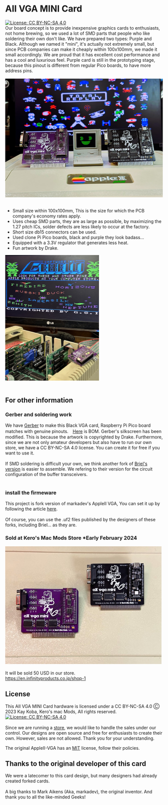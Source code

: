 # AII VGA MINI Card
[![License: CC BY-NC-SA 4.0](https://img.shields.io/badge/License-CC%20BY--NC--SA%204.0-lightgrey.svg)](https://creativecommons.org/licenses/by-nc-sa/4.0/)
<br>
Our board concept is to provide inexpensive graphics cards to enthusiasts, not home brewing, so we used a lot of SMD parts that people who like soldering their own don't like. We have prepared two types: Purple and Black.
Although we named it "mini", it's actually not extremely small, but since PCB companies can make it cheaply within 100x100mm, we made it small accordingly. We are proud that it has excellent cost performance and has a cool and luxurious feel. Purple card is still in the prototyping stage, because this pinout is different from regular Pico boards, to have more address pins. <BR><BR>
<img src="Pictures/IMG_8926.jpeg" width="520px"><BR><BR>

- Small size within 100x100mm, This is the size for which the PCB company's economy rates apply.<BR>
- Uses cheap SMD parts, they are as large as possible, by maximizing the 1.27 pitch ICs, solder defects are less likely to occur at the factory.<BR>
- Short size db15 connectors can be used.<BR>
- Used clone Pi Pico boards, black and purple they look badass...<BR>
- Equipped with a 3.3V regulator that generates less heat.<BR>
- Fun artwork by Drake.


<img src="Pictures/IMG_8919.jpeg" width="300px"><BR><BR>

## For other information

### Gerber and soldering work

We have [Gerber](Gerber_GH) to make this Black VGA card, Raspberry Pi Pico board matches with genuine pinouts.　[Here](A2VGA_BLK_BOM.xlsx) is BOM. Gerber's silkscreen has been modified. This is because the artwork is copyrighted by Drake. Furthermore, since we are not only amateur developers but also have to run our own store, we have a CC BY-NC-SA 4.0 license. You can create it for free if you want to use it.<BR><BR>
If SMD soldering is difficult your own, we think another fork of [Briel's version](https://github.com/retrotink/Apple-II-VGA) is easier to assemble. We refering to their version for the circuit configuration of the buffer transceivers.<BR><BR>

### install the firmeware

This project is fork version of markadev's AppleII VGA, You can set it up by following the article [here](https://github.com/markadev/AppleII-VGA/tree/main/pico).<BR><BR>Of course, you can use the .uf2 files published by the designers of these forks, including Briel... as they are.<BR>


### Sold at Kero's Mac Mods Store *Early February 2024
<img src="Pictures/IMG_8895.jpeg" width="500px"><BR><BR>
It will be sold 50 USD in our store. <BR>
https://en.infinityproducts.co.jp/shop-1

## License

This AII VGA MINI Card hardware is licensed under a CC BY-NC-SA 4.0
Ⓒ 2023 Kay Koba, Kero's mac Mods, All rights reserved.<BR>
[![License: CC BY-NC-SA 4.0](https://img.shields.io/badge/License-CC%20BY--NC--SA%204.0-lightgrey.svg)](https://creativecommons.org/licenses/by-nc-sa/4.0/)<BR><BR>
Since we are running a [store](https://en.infinityproducts.co.jp/shop-1), we would like to handle the sales under our control. Our designs are open source and free for enthusiasts to create their own. However, sales are not allowed. Thank you for your understanding.


The original AppleII-VGA has an [MIT](https://github.com/markadev/AppleII-VGA/blob/main/LICENSE) license, follow their policies.


## Thanks to the original developer of this card

We were a latecomer to this card design, but many designers had already created forked cards.<BR><BR>
A big thanks to Mark Aikens (Aka, markadev), the original inventor. And thank you to all the like-minded Geeks!






